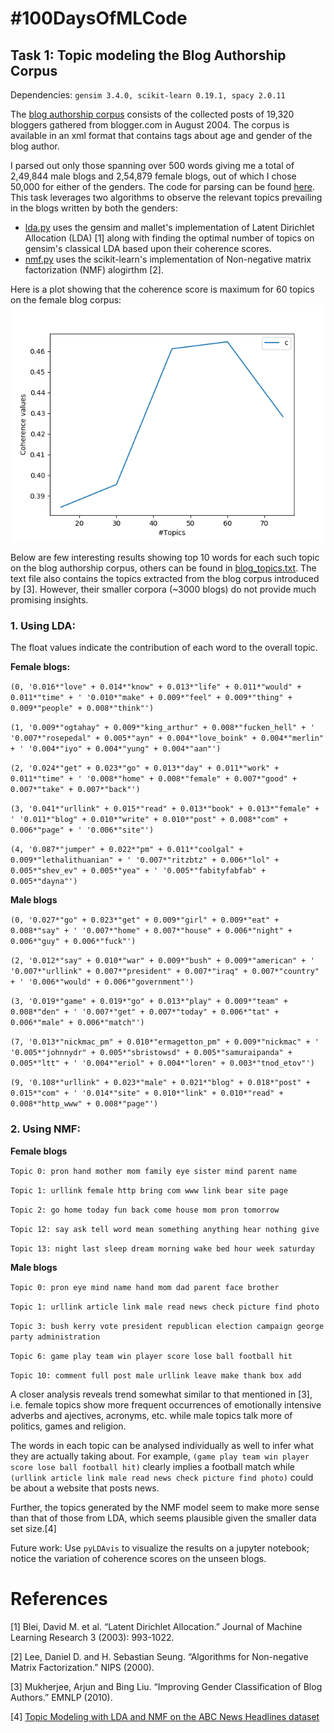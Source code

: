 # #100DaysOfMLCode

## Task 1: Topic modeling the Blog Authorship Corpus

Dependencies: `gensim 3.4.0, scikit-learn 0.19.1, spacy 2.0.11`

The [blog authorship corpus](http://u.cs.biu.ac.il/~koppel/BlogCorpus.htm) consists of the collected posts of 19,320 bloggers gathered from blogger.com in August 2004. The corpus is available in an xml format that contains tags about age and gender of the blog author. 

I parsed out only those spanning over 500 words giving me a total of 2,49,844 male blogs and 2,54,879 female blogs, out of which I chose 50,000 for either of the genders. The code for parsing can be found [here](https://github.com/Saurav0074/Gender-Classification-of-Blog-Author/blob/master/parse_xml.py). This task leverages two algorithms to observe the relevant topics prevailing in the blogs written by both the genders:

* [lda.py](https://github.com/Saurav0074/100daysOfMLCode/blob/master/blog_topic_modeling/code/lda.py) uses the gensim and mallet's implementation of Latent Dirichlet Allocation (LDA) [1] along with finding the optimal number of topics on gensim's classical LDA based upon their coherence scores.
* [nmf.py](https://github.com/Saurav0074/100daysOfMLCode/blob/master/blog_topic_modeling/code/nmf.py) uses the scikit-learn's implementation of Non-negative matrix factorization (NMF) alogirthm [2]. 

Here is a plot showing that the coherence score is maximum for 60 topics on the female blog corpus:
![Optimal no. of topics](/blog_topic_modeling/outputs/female_blogs.png)

Below are few interesting results showing top 10 words for each such topic on the blog authorship corpus, others can be found in [blog_topics.txt](https://github.com/Saurav0074/100daysOfMLCode/blob/master/blog_topic_modeling/outputs/blog_topics.txt). The text file also contains the topics extracted from the blog corpus introduced by [3]. However, their smaller corpora (~3000 blogs) do not provide much promising insights.

### 1.  Using LDA: 

The float values indicate the contribution of each word to the overall topic.

**Female blogs:**

`(0,
 '0.016*"love" + 0.014*"know" + 0.013*"life" + 0.011*"would" + 0.011*"time" + '
 '0.010*"make" + 0.009*"feel" + 0.009*"thing" + 0.009*"people" + 0.008*"think"')
 `
 
 `
(1,
 '0.009*"ogtahay" + 0.009*"king_arthur" + 0.008*"fucken_hell" + '
 '0.007*"rosepedal" + 0.005*"ayn" + 0.004*"love_boink" + 0.004*"merlin" + '
 '0.004*"iyo" + 0.004*"yung" + 0.004*"aan"')
`

`(2,
 '0.024*"get" + 0.023*"go" + 0.013*"day" + 0.011*"work" + 0.011*"time" + '
 '0.008*"home" + 0.008*"female" + 0.007*"good" + 0.007*"take" + 0.007*"back"')
`

`(3,
 '0.041*"urllink" + 0.015*"read" + 0.013*"book" + 0.013*"female" + '
 '0.011*"blog" + 0.010*"write" + 0.010*"post" + 0.008*"com" + 0.006*"page" + '
 '0.006*"site"')
`

`(4,
 '0.087*"jumper" + 0.022*"pm" + 0.011*"coolgal" + 0.009*"lethalithuanian" + '
 '0.007*"ritzbtz" + 0.006*"lol" + 0.005*"shev_ev" + 0.005*"yea" + '
 '0.005*"fabityfabfab" + 0.005*"dayna"')
`

**Male blogs**

`(0,
 '0.027*"go" + 0.023*"get" + 0.009*"girl" + 0.009*"eat" + 0.008*"say" + '
 '0.007*"home" + 0.007*"house" + 0.006*"night" + 0.006*"guy" + 0.006*"fuck"')
 `
 
 `(2,
 '0.012*"say" + 0.010*"war" + 0.009*"bush" + 0.009*"american" + '
 '0.007*"urllink" + 0.007*"president" + 0.007*"iraq" + 0.007*"country" + '
 '0.006*"would" + 0.006*"government"')
 `
 
 `(3,
 '0.019*"game" + 0.019*"go" + 0.013*"play" + 0.009*"team" + 0.008*"den" + '
 '0.007*"get" + 0.007*"today" + 0.006*"tat" + 0.006*"male" + 0.006*"match"')
`

`(7,
 '0.013*"nickmac_pm" + 0.010*"ermagetton_pm" + 0.009*"nickmac" + '
 '0.005*"johnnydr" + 0.005*"sbristowsd" + 0.005*"samuraipanda" + 0.005*"ltt" + '
 '0.004*"eriol" + 0.004*"loren" + 0.003*"tnod_etov"')
 `
 
 `(9,
 '0.108*"urllink" + 0.023*"male" + 0.021*"blog" + 0.018*"post" + 0.015*"com" + '
 '0.014*"site" + 0.010*"link" + 0.010*"read" + 0.008*"http_www" + 0.008*"page"')
`
### 2. Using NMF:

**Female blogs**

`Topic 0:
pron hand mother mom family eye sister mind parent name
`

`Topic 1:
urllink female http bring com www link bear site page
`

`Topic 2:
go home today fun back come house mom pron tomorrow
`

`Topic 12:
say ask tell word mean something anything hear nothing give
`

`Topic 13:
night last sleep dream morning wake bed hour week saturday
`

**Male blogs**

`Topic 0:
pron eye mind name hand mom dad parent face brother
`

`Topic 1:
urllink article link male read news check picture find photo
`

`Topic 3:
bush kerry vote president republican election campaign george party administration
`

`Topic 6:
game play team win player score lose ball football hit
`

`Topic 10:
comment full post male urllink leave make thank box add
`

A closer analysis reveals trend somewhat similar to that mentioned in [3], i.e. female topics show more frequent occurrences of emotionally intensive adverbs and ajectives, acronyms, etc. while male topics talk more of politics, games and religion. 

The words in each topic can be analysed individually as well to infer what they are actually taking about. For example, `(game play team win player score lose ball football hit)` clearly implies a football match while `(urllink article link male read news check picture find photo)` could be about a website that posts news.

Further, the topics generated by the NMF model seem to make more sense than that of those from LDA, which seems plausible given the smaller data set size.[4]

Future work: Use `pyLDAvis` to visualize the results on a jupyter notebook; notice the variation of coherence scores on the unseen blogs.

# References
[1] Blei, David M. et al. “Latent Dirichlet Allocation.” Journal of Machine Learning Research 3 (2003): 993-1022.

[2] Lee, Daniel D. and H. Sebastian Seung. “Algorithms for Non-negative Matrix Factorization.” NIPS (2000).

[3] Mukherjee, Arjun and Bing Liu. “Improving Gender Classification of Blog Authors.” EMNLP (2010).

[4] [Topic Modeling with LDA and NMF on the ABC News Headlines dataset](https://medium.com/ml2vec/topic-modeling-is-an-unsupervised-learning-approach-to-clustering-documents-to-discover-topics-fdfbf30e27df)
